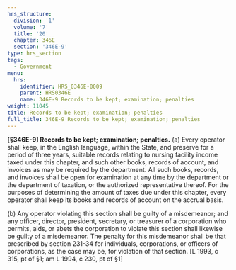 ```yaml
---
hrs_structure:
  division: '1'
  volume: '7'
  title: '20'
  chapter: 346E
  section: '346E-9'
type: hrs_section
tags:
  - Government
menu:
  hrs:
    identifier: HRS_0346E-0009
    parent: HRS0346E
    name: 346E-9 Records to be kept; examination; penalties
weight: 11045
title: Records to be kept; examination; penalties
full_title: 346E-9 Records to be kept; examination; penalties
---
```

**[§346E-9] Records to be kept; examination; penalties.** (a) Every operator shall keep, in the English language, within the State, and preserve for a period of three years, suitable records relating to nursing facility income taxed under this chapter, and such other books, records of account, and invoices as may be required by the department. All such books, records, and invoices shall be open for examination at any time by the department or the department of taxation, or the authorized representative thereof. For the purposes of determining the amount of taxes due under this chapter, every operator shall keep its books and records of account on the accrual basis.

(b) Any operator violating this section shall be guilty of a misdemeanor; and any officer, director, president, secretary, or treasurer of a corporation who permits, aids, or abets the corporation to violate this section shall likewise be guilty of a misdemeanor. The penalty for this misdemeanor shall be that prescribed by section 231-34 for individuals, corporations, or officers of corporations, as the case may be, for violation of that section. [L 1993, c 315, pt of §1; am L 1994, c 230, pt of §1]